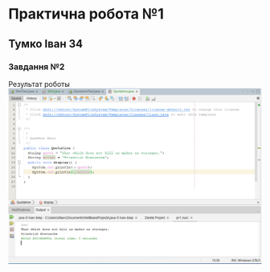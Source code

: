 # Практична робота №1
## Тумко Іван 34
### Завдання №2
Результат роботы
![alt-текст](task2.1.png "Текст заголовка логотипа 1")